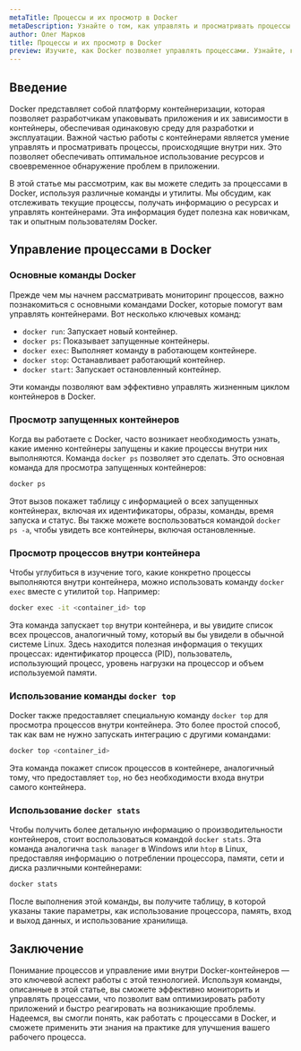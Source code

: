 ```yaml
---
metaTitle: Процессы и их просмотр в Docker
metaDescription: Узнайте о том, как управлять и просматривать процессы в Docker. Освойте команды, которые помогут вам управлять контейнерами и следить за выполнением процессов.
author: Олег Марков
title: Процессы и их просмотр в Docker
preview: Изучите, как Docker позволяет управлять процессами. Узнайте, какие команды использовать для контроля за контейнерами и выполнения процессов. Примеры и пояснения помогут вам уверенно работать с Docker.
---
```


## Введение

Docker представляет собой платформу контейнеризации, которая позволяет разработчикам упаковывать приложения и их зависимости в контейнеры, обеспечивая одинаковую среду для разработки и эксплуатации. Важной частью работы с контейнерами является умение управлять и просматривать процессы, происходящие внутри них. Это позволяет обеспечивать оптимальное использование ресурсов и своевременное обнаружение проблем в приложении.

В этой статье мы рассмотрим, как вы можете следить за процессами в Docker, используя различные команды и утилиты. Мы обсудим, как отслеживать текущие процессы, получать информацию о ресурсах и управлять контейнерами. Эта информация будет полезна как новичкам, так и опытным пользователям Docker.

## Управление процессами в Docker

### Основные команды Docker

Прежде чем мы начнем рассматривать мониторинг процессов, важно познакомиться с основными командами Docker, которые помогут вам управлять контейнерами. Вот несколько ключевых команд:

- `docker run`: Запускает новый контейнер.
- `docker ps`: Показывает запущенные контейнеры.
- `docker exec`: Выполняет команду в работающем контейнере.
- `docker stop`: Останавливает работающий контейнер.
- `docker start`: Запускает остановленный контейнер.

Эти команды позволяют вам эффективно управлять жизненным циклом контейнеров в Docker.

### Просмотр запущенных контейнеров

Когда вы работаете с Docker, часто возникает необходимость узнать, какие именно контейнеры запущены и какие процессы внутри них выполняются. Команда `docker ps` позволяет это сделать. Это основная команда для просмотра запущенных контейнеров:

```bash
docker ps
```

Этот вызов покажет таблицу с информацией о всех запущенных контейнерах, включая их идентификаторы, образы, команды, время запуска и статус. Вы также можете воспользоваться командой `docker ps -a`, чтобы увидеть все контейнеры, включая остановленные.

### Просмотр процессов внутри контейнера

Чтобы углубиться в изучение того, какие конкретно процессы выполняются внутри контейнера, можно использовать команду `docker exec` вместе с утилитой `top`. Например:

```bash
docker exec -it <container_id> top
```

Эта команда запускает `top` внутри контейнера, и вы увидите список всех процессов, аналогичный тому, который вы бы увидели в обычной системе Linux. Здесь находится полезная информация о текущих процессах: идентификатор процесса (PID), пользователь, использующий процесс, уровень нагрузки на процессор и объем используемой памяти.

### Использование команды `docker top`

Docker также предоставляет специальную команду `docker top` для просмотра процессов внутри контейнера. Это более простой способ, так как вам не нужно запускать интеграцию с другими командами:

```bash
docker top <container_id>
```

Эта команда покажет список процессов в контейнере, аналогичный тому, что предоставляет `top`, но без необходимости входа внутри самого контейнера.

### Использование `docker stats`

Чтобы получить более детальную информацию о производительности контейнеров, стоит воспользоваться командой `docker stats`. Эта команда аналогична `task manager` в Windows или `htop` в Linux, предоставляя информацию о потреблении процессора, памяти, сети и диска различными контейнерами:

```bash
docker stats
```

После выполнения этой команды, вы получите таблицу, в которой указаны такие параметры, как использование процессора, память, вход и выход данных, и использование хранилища.

## Заключение

Понимание процессов и управление ими внутри Docker-контейнеров — это ключевой аспект работы с этой технологией. Используя команды, описанные в этой статье, вы сможете эффективно мониторить и управлять процессами, что позволит вам оптимизировать работу приложений и быстро реагировать на возникающие проблемы. Надеемся, вы смогли понять, как работать с процессами в Docker, и сможете применить эти знания на практике для улучшения вашего рабочего процесса.